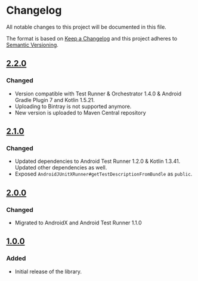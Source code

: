 # Changelog
All notable changes to this project will be documented in this file.

The format is based on [Keep a Changelog](http://keepachangelog.com/en/1.0.0/)
and this project adheres to [Semantic Versioning](http://semver.org/spec/v2.0.0.html).

## [2.2.0]
### Changed
- Version compatible with Test Runner & Orchestrator 1.4.0 & Android Gradle Plugin 7 and Kotlin 1.5.21.
- Uploading to Bintray is not supported anymore.
- New version is uploaded to Maven Central repository

## [2.1.0]
### Changed
- Updated dependencies to Android Test Runner 1.2.0 & Kotlin 1.3.41. Updated other dependencies as well.
- Exposed `AndroidJUnitXRunner#getTestDescriptionFromBundle` as `public`.

## [2.0.0]
### Changed
- Migrated to AndroidX and Android Test Runner 1.1.0

## [1.0.0]
### Added
- Initial release of the library.

[2.2.0]: https://github.com/stepstone-tech/AndroidTestXRunner/compare/2.1.0...2.2.0
[2.1.0]: https://github.com/stepstone-tech/AndroidTestXRunner/compare/2.0.0...2.1.0
[2.0.0]: https://github.com/stepstone-tech/AndroidTestXRunner/compare/1.0.0...2.0.0
[1.0.0]: https://github.com/stepstone-tech/AndroidTestXRunner/tree/1.0.0

